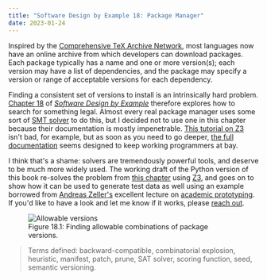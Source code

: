 ```yaml
---
title: "Software Design by Example 18: Package Manager"
date: 2023-01-24
---
```


Inspired by the [Comprehensive TeX Archive Network][ctan],
most languages now have an online archive from which developers can download packages.
Each package typically has a name and one or more version(s);
each version may have a list of dependencies,
and the package may specify a version or range of acceptable versions for each dependency.

Finding a consistent set of versions to install is an intrinsically hard problem.
[Chapter 18][sdxjs_packman] of [*Software Design by Example*][sdxjs]
therefore explores how to search for something legal.
Almost every real package manager uses some sort of [SMT solver][smt_solver] to do this,
but I decided not to use one in this chapter because their documentation is mostly impenetrable.
[This tutorial on Z3][z3_tutorial] isn't bad,
for example,
but as soon as you need to go deeper,
[the full documentation][z3] seems designed to keep working programmers at bay.

I think that's a shame:
solvers are tremendously powerful tools,
and deserve to be much more widely used.
The working draft of the Python version of this book re-solves the problem from [this chapter][sdxjs_packman] using [Z3][z3],
and goes on to show how it can be used to generate test data as well
using an example borrowed from [Andreas Zeller's][zeller_andreas] excellent lecture
on [academic prototyping][academic_prototyping].
If you'd like to have a look and let me know if it works,
please [reach out][email].

<figure id="package-manager-allowable" class="center">
  <img src="@root/sdxjs/package-manager/allowable.svg" alt="Allowable versions" class="centered">
  <figcaption>Figure 18.1: Finding allowable combinations of package versions.</figcaption>
</figure>

> Terms defined: backward-compatible, combinatorial explosion, heuristic, manifest, patch, prune, SAT solver, scoring function, seed, semantic versioning.

[academic_prototyping]: https://www.fuzzingbook.org/html/AcademicPrototyping.html
[ctan]: https://www.ctan.org/
[email]: mailto:gvwilson@third-bit.com
[sdxjs]: @root/sdxjs/
[sdxjs_packman]: @root/sdxjs/package-manager/
[smt_solver]: https://en.wikipedia.org/wiki/Satisfiability_modulo_theories
[z3]: https://z3prover.github.io/papers/programmingz3.html
[z3_tutorial]: https://microsoft.github.io/z3guide/programming/Z3%20JavaScript%20Examples
[zeller_andreas]: https://andreas-zeller.info/
